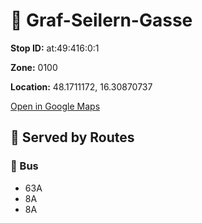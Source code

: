 # 🚉 Graf-Seilern-Gasse


**Stop ID:** at:49:416:0:1

**Zone:** 0100

**Location:** 48.1711172, 16.30870737

[Open in Google Maps](https://www.google.com/maps?q=48.1711172,16.30870737)

## 🚆 Served by Routes

### 🚌 Bus
- 63A
- 8A
- 8A